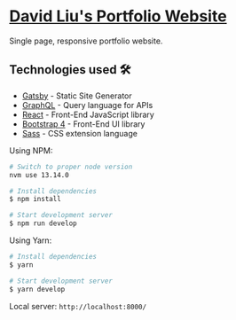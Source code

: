 # <a href="https://dliu27.com/">David Liu's Portfolio Website</a>

Single page, responsive portfolio website.

## Technologies used 🛠️

- [Gatsby](https://www.gatsbyjs.org/) - Static Site Generator
- [GraphQL](https://graphql.org/) - Query language for APIs
- [React](https://es.reactjs.org/) - Front-End JavaScript library
- [Bootstrap 4](https://getbootstrap.com/docs/4.3/getting-started/introduction/) - Front-End UI library
- [Sass](https://sass-lang.com/documentation) - CSS extension language

Using NPM:

```bash
# Switch to proper node version
nvm use 13.14.0

# Install dependencies
$ npm install

# Start development server
$ npm run develop
```

Using Yarn:

```bash
# Install dependencies
$ yarn

# Start development server
$ yarn develop
```

Local server: `http://localhost:8000/`
